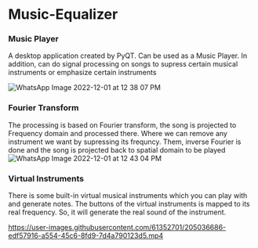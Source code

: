 # Music-Equalizer
### Music Player <br />
A desktop application created by PyQT. Can be used as a Music Player. In addition, can do signal processing on songs to supress certain musical instruments or emphasize certain instruments 

![WhatsApp Image 2022-12-01 at 12 38 07 PM](https://user-images.githubusercontent.com/61352701/205033626-75538420-8e6a-4d13-bdfb-5a03caff6221.jpeg)

### Fourier Transform <br />
The processing is based on Fourier transform, the song is projected to Frequency domain and processed there. Where we can remove any instrument we want by supressing its frequncy. Them, inverse Fourier is done and the song is projected back to spatial domain to be played
![WhatsApp Image 2022-12-01 at 12 43 04 PM](https://user-images.githubusercontent.com/61352701/205033559-405150da-92d0-48a9-896f-01872e7fd56f.jpeg)


### Virtual Instruments <br />
There is some built-in virtual musical instruments which you can play with and generate notes. The buttons of the virtual instruments is mapped to its real frequency. So, it will generate the real sound of the instrument.


https://user-images.githubusercontent.com/61352701/205036686-edf57916-a554-45c6-8fd9-7d4a790123d5.mp4

